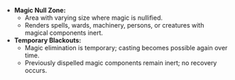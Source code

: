 - **Magic Null Zone:**
  - Area with varying size where magic is nullified.
  - Renders spells, wards, machinery, persons, or creatures with magical components inert.
- **Temporary Blackouts:**
  - Magic elimination is temporary; casting becomes possible again over time.
  - Previously dispelled magic components remain inert; no recovery occurs.